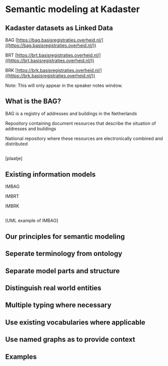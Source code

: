 # Semantic modeling at Kadaster



## Kadaster datasets as Linked Data

BAG [https://bag.basisregistraties.overheid.nl/]((https://bag.basisregistraties.overheid.nl/))

BRT [https://brt.basisregistraties.overheid.nl/]((https://brt.basisregistraties.overheid.nl/))

BRK [https://brk.basisregistraties.overheid.nl/]((https://brk.basisregistraties.overheid.nl/))

Note: This will only appear in the speaker notes window.



## What is the BAG?

BAG is a registry of addresses and buildings in the Netherlands

Repository containing document resources that describe the situation of addresses and buildings

Natiional repository where these resources are electronically combined and distributed


##

[plaatje]



## Existing information models

IMBAG

IMBRT

IMBRK


## 

[UML example of IMBAG]



## Our principles for semantic modeling


## Seperate terminology from ontology


## Separate model parts and structure


## Distinguish real world entities


## Multiple typing where necessary


## Use existing vocabularies where applicable


## Use named graphs as to provide context



## Examples


